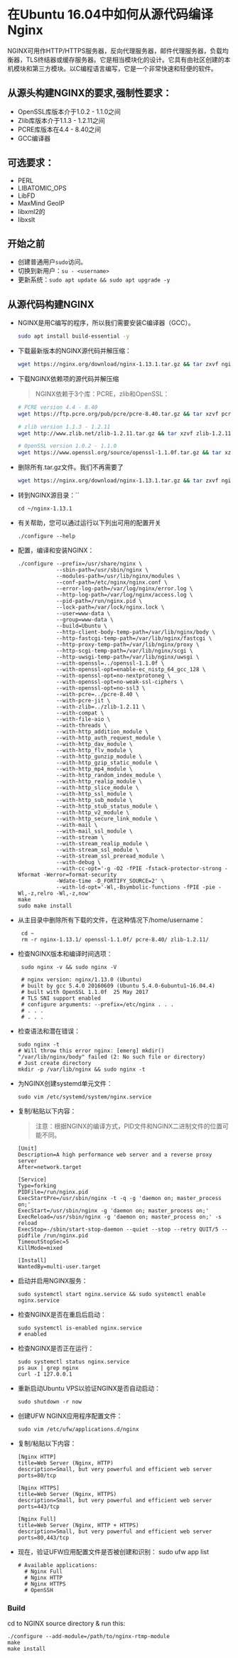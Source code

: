 #   在Ubuntu 16.04中如何从源代码编译Nginx
NGINX可用作HTTP/HTTPS服务器，反向代理服务器，邮件代理服务器，负载均衡器，TLS终结器或缓存服务器。它是相当模块化的设计。它具有由社区创建的本机模块和第三方模块。以C编程语言编写，它是一个非常快速和轻便的软件。

##  从源头构建NGINX的要求,强制性要求：
+   OpenSSL库版本介于1.0.2 - 1.1.0之间
+   Zlib库版本介于1.1.3 - 1.2.11之间
+   PCRE库版本在4.4 - 8.40之间
+   GCC编译器

##  可选要求：
+   PERL
+   LIBATOMIC_OPS
+   LibFD
+   MaxMind GeoIP
+   libxml2的
+   libxslt

##  开始之前
+   创建普通用户`sudo`访问。
+   切换到新用户：`su - <username>`
+   更新系统：`sudo apt update && sudo apt upgrade -y`

##  从源代码构建NGINX
+   NGINX是用C编写的程序，所以我们需要安装C编译器（GCC）。

    ```bash
    sudo apt install build-essential -y
    ```
+   下载最新版本的NGINX源代码并解压缩：

     ```bash
     wget https://nginx.org/download/nginx-1.13.1.tar.gz && tar zxvf nginx-1.13.1.tar.gz
     ```
+   下载NGINX依赖项的源代码并解压缩
    > NGINX依赖于3个库：PCRE，zlib和OpenSSL：
    
    ```bash
    # PCRE version 4.4 - 8.40
    wget https://ftp.pcre.org/pub/pcre/pcre-8.40.tar.gz && tar xzvf pcre-8.40.tar.gz
    
    # zlib version 1.1.3 - 1.2.11
    wget http://www.zlib.net/zlib-1.2.11.tar.gz && tar xzvf zlib-1.2.11.tar.gz
    
    # OpenSSL version 1.0.2 - 1.1.0
    wget https://www.openssl.org/source/openssl-1.1.0f.tar.gz && tar xzvf openssl-1.1.0f.tar.gz
    ```
    
+   删除所有.tar.gz文件。我们不再需要了

    ```bash
    wget https://nginx.org/download/nginx-1.13.1.tar.gz && tar zxvf nginx-1.13.1.tar.gz
    ```

+   转到NGINX源目录：``

        cd ~/nginx-1.13.1

+   有关帮助，您可以通过运行以下列出可用的配置开关

        ./configure --help

+   配置，编译和安装NGINX：

        ./configure --prefix=/usr/share/nginx \
                    --sbin-path=/usr/sbin/nginx \
                    --modules-path=/usr/lib/nginx/modules \
                    --conf-path=/etc/nginx/nginx.conf \
                    --error-log-path=/var/log/nginx/error.log \
                    --http-log-path=/var/log/nginx/access.log \
                    --pid-path=/run/nginx.pid \
                    --lock-path=/var/lock/nginx.lock \
                    --user=www-data \
                    --group=www-data \
                    --build=Ubuntu \
                    --http-client-body-temp-path=/var/lib/nginx/body \
                    --http-fastcgi-temp-path=/var/lib/nginx/fastcgi \
                    --http-proxy-temp-path=/var/lib/nginx/proxy \
                    --http-scgi-temp-path=/var/lib/nginx/scgi \
                    --http-uwsgi-temp-path=/var/lib/nginx/uwsgi \
                    --with-openssl=../openssl-1.1.0f \
                    --with-openssl-opt=enable-ec_nistp_64_gcc_128 \
                    --with-openssl-opt=no-nextprotoneg \
                    --with-openssl-opt=no-weak-ssl-ciphers \
                    --with-openssl-opt=no-ssl3 \
                    --with-pcre=../pcre-8.40 \
                    --with-pcre-jit \
                    --with-zlib=../zlib-1.2.11 \
                    --with-compat \
                    --with-file-aio \
                    --with-threads \
                    --with-http_addition_module \
                    --with-http_auth_request_module \
                    --with-http_dav_module \
                    --with-http_flv_module \
                    --with-http_gunzip_module \
                    --with-http_gzip_static_module \
                    --with-http_mp4_module \
                    --with-http_random_index_module \
                    --with-http_realip_module \
                    --with-http_slice_module \
                    --with-http_ssl_module \
                    --with-http_sub_module \
                    --with-http_stub_status_module \
                    --with-http_v2_module \
                    --with-http_secure_link_module \
                    --with-mail \
                    --with-mail_ssl_module \
                    --with-stream \
                    --with-stream_realip_module \
                    --with-stream_ssl_module \
                    --with-stream_ssl_preread_module \
                    --with-debug \
                    --with-cc-opt='-g -O2 -fPIE -fstack-protector-strong -Wformat -Werror=format-security 
                    -Wdate-time -D_FORTIFY_SOURCE=2' \
                    --with-ld-opt='-Wl,-Bsymbolic-functions -fPIE -pie -Wl,-z,relro -Wl,-z,now'
        make 
        sudo make install
    
+   从主目录中删除所有下载的文件，在这种情况下/home/username：

         cd ~
         rm -r nginx-1.13.1/ openssl-1.1.0f/ pcre-8.40/ zlib-1.2.11/

+   检查NGINX版本和编译时间选项：

         sudo nginx -v && sudo nginx -V
         
         # nginx version: nginx/1.13.0 (Ubuntu)
         # built by gcc 5.4.0 20160609 (Ubuntu 5.4.0-6ubuntu1~16.04.4)
         # built with OpenSSL 1.1.0f  25 May 2017
         # TLS SNI support enabled
         # configure arguments: --prefix=/etc/nginx . . .
         # . . .
         # . . .  
         
+   检查语法和潜在错误：

        sudo nginx -t
        # Will throw this error nginx: [emerg] mkdir() "/var/lib/nginx/body" failed (2: No such file or directory)
        # Just create directory
        mkdir -p /var/lib/nginx && sudo nginx -t
        
+   为NGINX创建systemd单元文件：

        sudo vim /etc/systemd/system/nginx.service
    
+   复制/粘贴以下内容：
    > 注意：根据NGINX的编译方式，PID文件和NGINX二进制文件的位置可能不同。
    
        [Unit]
        Description=A high performance web server and a reverse proxy server
        After=network.target
        
        [Service]
        Type=forking
        PIDFile=/run/nginx.pid
        ExecStartPre=/usr/sbin/nginx -t -q -g 'daemon on; master_process on;'
        ExecStart=/usr/sbin/nginx -g 'daemon on; master_process on;'
        ExecReload=/usr/sbin/nginx -g 'daemon on; master_process on;' -s reload
        ExecStop=-/sbin/start-stop-daemon --quiet --stop --retry QUIT/5 --pidfile /run/nginx.pid
        TimeoutStopSec=5
        KillMode=mixed
        
        [Install]
        WantedBy=multi-user.target
        
+   启动并启用NGINX服务：

        sudo systemctl start nginx.service && sudo systemctl enable nginx.service
        
+   检查NGINX是否在重启后启动：

        sudo systemctl is-enabled nginx.service
        # enabled
        
+   检查NGINX是否正在运行：

        sudo systemctl status nginx.service
        ps aux | grep nginx
        curl -I 127.0.0.1
    
+   重新启动Ubuntu VPS以验证NGINX是否自动启动：

        sudo shutdown -r now
        
+   创建UFW NGINX应用程序配置文件：    

        sudo vim /etc/ufw/applications.d/nginx
        
+   复制/粘贴以下内容：   

        [Nginx HTTP]
        title=Web Server (Nginx, HTTP)
        description=Small, but very powerful and efficient web server
        ports=80/tcp
        
        [Nginx HTTPS]
        title=Web Server (Nginx, HTTPS)
        description=Small, but very powerful and efficient web server
        ports=443/tcp
        
        [Nginx Full]
        title=Web Server (Nginx, HTTP + HTTPS)
        description=Small, but very powerful and efficient web server
        ports=80,443/tcp
    
+   现在，验证UFW应用配置文件是否被创建和识别：
        sudo ufw app list
        
        # Available applications:
          # Nginx Full
          # Nginx HTTP
          # Nginx HTTPS
          # OpenSSH
          
### Build

cd to NGINX source directory & run this:

    ./configure --add-module=/path/to/nginx-rtmp-module
    make
    make install    

